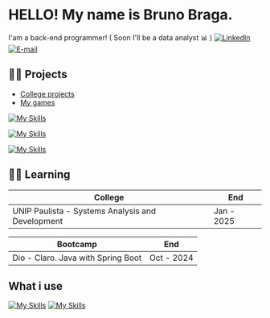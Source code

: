 
# HELLO! My name is Bruno Braga.

I'am a back-end programmer! ( Soon I'll be a data analyst 📊 )
[![LinkedIn](https://img.shields.io/badge/LinkedIn-0077B5?style=for-the-badge&logo=linkedin&logoColor=white)](https://www.linkedin.com/in/bruno-braga-274a0b268/)
[![E-mail](https://img.shields.io/badge/-Email-000?style=for-the-badge&logo=microsoft-outlook&logoColor=007BFF)](mailto:alemelo50@gmail.com)

## 🧑‍💻 Projects

- [College projects](https://github.com/Clamanelo/PIM2023)
- [My games](https://yeval.itch.io/)

[![My Skills](https://skillicons.dev/icons?i=java,cs,c,cpp,python&theme=light)](https://skillicons.dev)

[![My Skills](https://skillicons.dev/icons?i=html,css,js,ts&theme=light)](https://skillicons.dev)

[![My Skills](https://skillicons.dev/icons?i=mysql,mongodb&theme=light)](https://skillicons.dev)

## 🧑‍🎓 Learning

| College | End |
| -------|------|
| UNIP Paulista - Systems Analysis and Development | Jan - 2025 |

| Bootcamp | End |
| -------|------|
| Dio - Claro. Java with Spring Boot | Oct - 2024 |

## What i use

[![My Skills](https://skillicons.dev/icons?i=git,figma,vscode&theme=light)](https://skillicons.dev)
[![My Skills](https://skillicons.dev/icons?i=windows,linux,ubuntu,kali&theme=light)](https://skillicons.dev)
